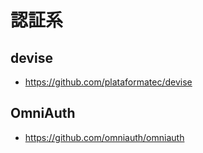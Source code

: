 # 認証系

## devise

- https://github.com/plataformatec/devise

## OmniAuth

- https://github.com/omniauth/omniauth
